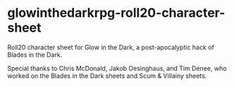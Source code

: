 # glowinthedarkrpg-roll20-character-sheet
Roll20 character sheet for Glow in the Dark, a post-apocalyptic hack of Blades in the Dark.

Special thanks to Chris McDonald, Jakob Oesinghaus, and Tim Denee, who worked on the Blades in the Dark sheets and Scum & Villainy sheets.
